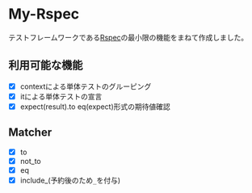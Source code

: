 My-Rspec
===

テストフレームワークである[Rspec](https://github.com/rspec/rspec-core)の最小限の機能をまねて作成しました。

## 利用可能な機能

- [x] contextによる単体テストのグルーピング
- [x] itによる単体テストの宣言
- [x] expect(result).to eq(expect)形式の期待値確認

## Matcher
- [x] to
- [x] not_to
- [x] eq
- [x] include_(予約後のため`_`を付与)
